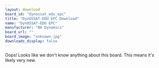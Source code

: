 ```yaml
---
layout: download
board_id: "dynossat_edu_epc"
title: "DynOSSAT-EDU EPC Download"
name: "DynOSSAT-EDU EPC"
manufacturer: "BH Dynamics"
board_url: ""
board_image: "unknown.jpg"
downloads_display: false
---
```


Oops! Looks like we don't know anything about this board. This means it's likely very new.
